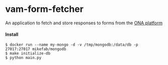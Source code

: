# vam-form-fetcher

An application to fetch and store responses to forms from the [ONA platform](https://api.ona.io/static/docs/index.html)

#### Install
    $ docker run --name my-mongo -d -v /tmp/mongodb:/data/db -p 27017:27017 mikefab/mongodb
    $ make initialize-db
    $ python main.py
